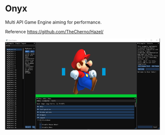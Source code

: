# Onyx
Multi API Game Engine aiming for performance. 


Reference
https://github.com/TheCherno/Hazel/ 


![1](https://github.com/rob-DEV/Onyx/blob/master/dev_imgs/2.%20Imgui%20test%20render%20with%20textures.png)
